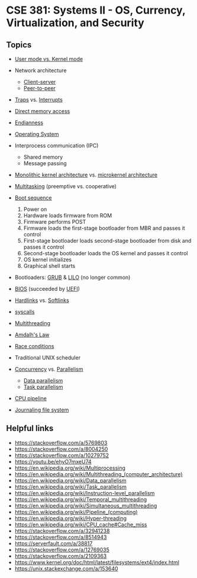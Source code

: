 [Wikipedia-Protection_ring]: https://en.wikipedia.org/wiki/Protection_ring
[Wikipedia-Client-server]: https://en.wikipedia.org/wiki/Client%E2%80%93server_model
[Wikipedia-Peer-to-peer]: https://en.wikipedia.org/wiki/Peer-to-peer
[Wikipedia-Trap]: https://en.wikipedia.org/wiki/Trap_(computing)
[Wikipedia-Interrupt]: https://en.wikipedia.org/wiki/Interrupt
[Wikipedia-Direct-memory-access]: https://en.wikipedia.org/wiki/Direct_memory_access
[Wikipedia-Endianness]: https://en.wikipedia.org/wiki/Endianness
[Wikipedia-Operating_system]: https://en.wikipedia.org/wiki/Operating_system
[Wikipedia-Monolithic_kernel]: https://en.wikipedia.org/wiki/Monolithic_kernel
[Wikipedia-Microkernel]: https://en.wikipedia.org/wiki/Microkernel
[Wikipedia-Computer_multitasking]: https://en.wikipedia.org/wiki/Computer_multitasking
[Wikipedia-Booting]: https://en.wikipedia.org/wiki/Booting
[Wikipedia-LILO]: https://en.wikipedia.org/wiki/LILO_(boot_loader)
[Wikipedia-GNU_GRUB]: https://en.wikipedia.org/wiki/GNU_GRUB
[Wikipedia-BIOS]: https://en.wikipedia.org/wiki/BIOS
[Wikipedia-Unified_Extensible_Firmware_Interface]: https://en.wikipedia.org/wiki/Unified_Extensible_Firmware_Interface
[Wikipedia-Hardlink]: https://en.wikipedia.org/wiki/Hardlink
[Wikipedia-Symbolic_link]: https://en.wikipedia.org/wiki/Symbolic_link
[Wikipedia-System_call]: https://en.wikipedia.org/wiki/System_call
[Wikipedia-Multithreading]: https://en.wikipedia.org/wiki/Multithreading_(computer_architecture)
[Wikipedia-Amdahl's_law]: https://en.wikipedia.org/wiki/Amdahl's_law
[Wikipedia-Race_condition]: https://en.wikipedia.org/wiki/Race_condition#Software
[Wikipedia-Concurrency]: https://en.wikipedia.org/wiki/Concurrency_(computer_science)
[Wikipedia-Parallel_computing]: https://en.wikipedia.org/wiki/Parallel_computing
[Wikipedia-Task_parallelism]: https://en.wikipedia.org/wiki/Task_parallelism
[Wikipedia-Data_parallelism]: https://en.wikipedia.org/wiki/Data_parallelism
[Wikipedia-Pipeline]: https://en.wikipedia.org/wiki/Pipeline_(computing)
[Wikipedia-Journaling_file_system]: https://en.wikipedia.org/wiki/Journaling_file_system

# CSE 381: Systems II - OS, Currency, Virtualization, and Security

## Topics

- [User mode vs. Kernel mode][Wikipedia-Protection_ring]
- Network architecture

    - [Client-server][Wikipedia-Client-server]
    - [Peer-to-peer][Wikipedia-Peer-to-peer]

- [Traps][Wikipedia-Trap] vs. [Interrupts][Wikipedia-Interrupt]
- [Direct memory access][Wikipedia-Direct-memory-access]
- [Endianness][Wikipedia-Endianness]
- [Operating System][Wikipedia-Operating_system]
- Interprocess communication (IPC)

    - Shared memory
    - Message passing

- [Monolithic kernel architecture][Wikipedia-Monolithic_kernel] vs. [microkernel architecture][Wikipedia-Microkernel]
- [Multitasking][Wikipedia-Computer_multitasking] (preemptive vs. cooperative)
- [Boot sequence][Wikipedia-Booting]

    1. Power on
    2. Hardware loads firmware from ROM
    3. Firmware performs POST
    4. Firmware loads the first-stage bootloader from MBR and passes it control
    5. First-stage bootloader loads second-stage bootloader from disk and passes it control
    6. Second-stage bootloader loads the OS kernel and passes it control
    7. OS kernel initializes
    8. Graphical shell starts

- Bootloaders: [GRUB][Wikipedia-GNU_GRUB] & [LILO][Wikipedia-LILO] (no longer common)
- [BIOS][Wikipedia-BIOS] (succeeded by [UEFI][Wikipedia-Unified_Extensible_Firmware_Interface])
- [Hardlinks][Wikipedia-Hardlink] vs. [Softlinks][Wikipedia-Symbolic_link]
- [syscalls][Wikipedia-System_call]
- [Multithreading][Wikipedia-Multithreading]
- [Amdalh's Law][Wikipedia-Amdahl's_law]
- [Race conditions][Wikipedia-Race_condition]
- Traditional UNIX scheduler
- [Concurrency][Wikipedia-Concurrency] vs. [Parallelism][Wikipedia-Parallel_computing]

    - [Data parallelism][Wikipedia-Data_parallelism]
    - [Task parallelism][Wikipedia-Task_parallelism]

- [CPU pipeline][Wikipedia-Pipeline]
- [Journaling file system][Wikipedia-Journaling_file_system]

## Helpful links

- https://stackoverflow.com/a/5769803
- https://stackoverflow.com/a/8004250
- https://stackoverflow.com/a/10279752
- https://youtu.be/ehyO7mxeU74
- https://en.wikipedia.org/wiki/Multiprocessing
- https://en.wikipedia.org/wiki/Multithreading_(computer_architecture)
- https://en.wikipedia.org/wiki/Data_parallelism
- https://en.wikipedia.org/wiki/Task_parallelism
- https://en.wikipedia.org/wiki/Instruction-level_parallelism
- https://en.wikipedia.org/wiki/Temporal_multithreading
- https://en.wikipedia.org/wiki/Simultaneous_multithreading
- https://en.wikipedia.org/wiki/Pipeline_(computing)
- https://en.wikipedia.org/wiki/Hyper-threading
- https://en.wikipedia.org/wiki/CPU_cache#Cache_miss
- https://stackoverflow.com/a/32941238
- https://stackoverflow.com/a/8514943
- https://serverfault.com/a/38817
- https://stackoverflow.com/a/12769035
- https://stackoverflow.com/a/2109363
- https://www.kernel.org/doc/html/latest/filesystems/ext4/index.html
- https://unix.stackexchange.com/a/153640
